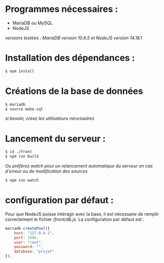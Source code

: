 # Programmes nécessaires :
- MariaDB ou MySQL
- NodeJS

*versions testées : MariaDB version 10.6.5 et NodeJS version 14.18.1*

# Installation des dépendances :
```bash
$ npm install
```

# Créations de la base de données

```bash
$ mariadb
$ source make.sql
```

*si besoin, créez les utilisateurs nécessaires*

# Lancement du serveur : 

```bash
$ cd ./front
$ npm run build
```

*Ou préférez watch pour un relancement automatique du serveur en cas d'erreur ou de modification des sources*

```bash
$ npm run watch
```

# configuration par défaut :

Pour que NodeJS puisse intéragir avec la base, il est nécessaire de remplir correctement le fichier */front/db.js*. La configuration par défaut est :

```js
mariadb.createPool({
    host: "127.0.0.1", 
    port: 3306,
    user: "root", 
    password: "",
    database: "projet"
});
```
